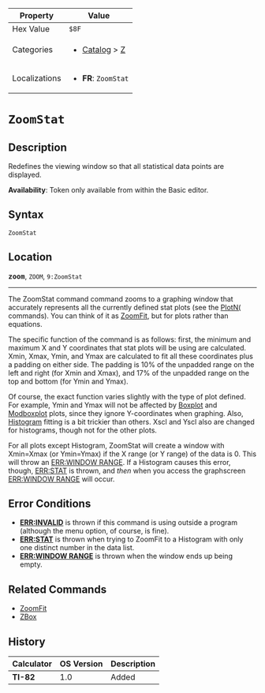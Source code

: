 | Property      | Value |
|---------------|-------|
| Hex Value     | `$8F`|
| Categories    | <ul><li>[Catalog](<../categories/Catalog.md>) > [Z](<../categories/Catalog.md#Z>)</li></ul> |
| Localizations | <ul><li><b>FR</b>: `ZoomStat`</li></ul> |

# `ZoomStat`

## Description
Redefines the viewing window so that all statistical data points are displayed.


<b>Availability</b>: Token only available from within the Basic editor.

## Syntax
`ZoomStat`

## Location
<tt><kbd><b>zoom</b></kbd></tt>, `ZOOM`, `9:ZoomStat`
<hr>

The ZoomStat command command zooms to a graphing window that accurately represents all the currently defined stat plots (see the [PlotN(](/plotn) commands). You can think of it as [ZoomFit](/zoomfit), but for plots rather than equations.

The specific function of the command is as follows: first, the minimum and maximum X and Y coordinates that stat plots will be using are calculated. Xmin, Xmax, Ymin, and Ymax are calculated to fit all these coordinates plus a padding on either side. The padding is 10% of the unpadded range on the left and right (for Xmin and Xmax), and 17% of the unpadded range on the top and bottom (for Ymin and Ymax).

Of course, the exact function varies slightly with the type of plot defined. For example, Ymin and Ymax will not be affected by [Boxplot](/plotn#boxplot) and [Modboxplot](/plotn#modboxplot) plots, since they ignore Y-coordinates when graphing. Also, [Histogram](/plotn#histogram) fitting is a bit trickier than others. Xscl and Yscl also are changed for histograms, though not for the other plots.

For all plots except Histogram, ZoomStat will create a window with Xmin=Xmax (or Ymin=Ymax) if the X range (or Y range) of the data is 0. This will throw an [ERR:WINDOW RANGE](/errors#windowrange). If a Histogram causes this error, though, [ERR:STAT](/errors#stat) is thrown, and _then_ when you access the graphscreen [ERR:WINDOW RANGE](/errors#windowrange) will occur.

## Error Conditions

*   **[ERR:INVALID](/errors#invalid)** is thrown if this command is using outside a program (although the menu option, of course, is fine).
*   **[ERR:STAT](/errors#stat)** is thrown when trying to ZoomFit to a Histogram with only one distinct number in the data list.
*   **[ERR:WINDOW RANGE](/errors#windowrange)** is thrown when the window ends up being empty.

## Related Commands

*   [ZoomFit](/zoomfit)
*   [ZBox](/zbox)

## History
| Calculator | OS Version | Description |
|------------|------------|-------------|
| <b>TI-82</b> | 1.0 | Added |


